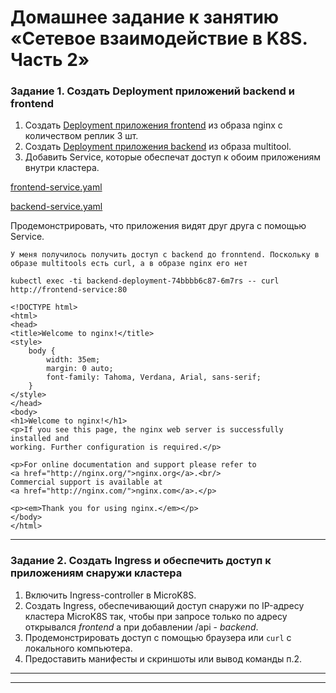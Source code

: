 # Домашнее задание к занятию «Сетевое взаимодействие в K8S. Часть 2»

### Задание 1. Создать Deployment приложений backend и frontend

1. Создать [Deployment приложения frontend](https://github.com/omega-pasha/kuber-homeworks/blob/main/1.5/frontend-deployment.yaml) из образа nginx с количеством реплик 3 шт.
2. Создать [Deployment приложения backend](https://github.com/omega-pasha/kuber-homeworks/blob/main/1.5/backend-deployment.yaml) из образа multitool. 
3. Добавить Service, которые обеспечат доступ к обоим приложениям внутри кластера.
   
[frontend-service.yaml](https://github.com/omega-pasha/kuber-homeworks/blob/main/1.5/frontend-service.yaml)

[backend-service.yaml](https://github.com/omega-pasha/kuber-homeworks/blob/main/1.5/backend-service.yaml)

Продемонстрировать, что приложения видят друг друга с помощью Service.
   
`У меня получилось получить доступ с backend до fronntend. Поскольку в образе multitools есть curl, а в образе nginx его нет`

`kubectl exec -ti backend-deployment-74bbbb6c87-6m7rs -- curl http://frontend-service:80`

```
<!DOCTYPE html>
<html>
<head>
<title>Welcome to nginx!</title>
<style>
    body {
        width: 35em;
        margin: 0 auto;
        font-family: Tahoma, Verdana, Arial, sans-serif;
    }
</style>
</head>
<body>
<h1>Welcome to nginx!</h1>
<p>If you see this page, the nginx web server is successfully installed and
working. Further configuration is required.</p>

<p>For online documentation and support please refer to
<a href="http://nginx.org/">nginx.org</a>.<br/>
Commercial support is available at
<a href="http://nginx.com/">nginx.com</a>.</p>

<p><em>Thank you for using nginx.</em></p>
</body>
</html>
```

------

### Задание 2. Создать Ingress и обеспечить доступ к приложениям снаружи кластера

1. Включить Ingress-controller в MicroK8S.
2. Создать Ingress, обеспечивающий доступ снаружи по IP-адресу кластера MicroK8S так, чтобы при запросе только по адресу открывался _frontend_ а при добавлении /api - _backend_.
3. Продемонстрировать доступ с помощью браузера или `curl` с локального компьютера.
4. Предоставить манифесты и скриншоты или вывод команды п.2.

------


------
